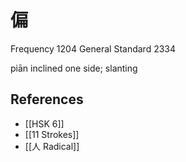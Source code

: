 # 偏
Frequency 1204
General Standard 2334

piān
inclined one side; slanting

## References
- [[HSK 6]]
- [[11 Strokes]]
- [[人 Radical]]